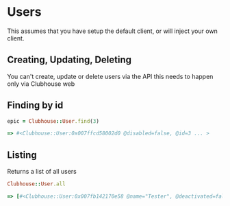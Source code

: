 # Users

This assumes that you have setup the default client, or will inject your own client.

## Creating, Updating, Deleting

You can't create, update or delete users via the API this needs to happen only via Clubhouse web


## Finding by id

```ruby
epic = Clubhouse::User.find(3)

=> #<Clubhouse::User:0x007ffcd58002d0 @disabled=false, @id=3 ... >
```

## Listing

Returns a list of all users

```ruby
Clubhouse::User.all

=> [#<Clubhouse::User:0x007fb142170e58 @name="Tester", @deactivated=false,..>, #<Clubhouse::User...>]
```

